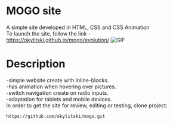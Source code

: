 # MOGO site
A simple site developed in HTML, CSS and CSS Animation<br>
To launch the site, follow the link - https://okylitski.github.io/mogo/evolution/
<img src="/evolution/assets/image/mogo.gif" alt="GIF" style="max-width:100%">


# Description
-simple website create with inline-blocks.<br>
-has animation when hovering over pictures.<br>
-switch navigation create on radio inputs.<br>
-adaptation for tablets and mobile devices.<br>
In order to get the site for review, editing or testing, clone project:
```
https://github.com/okylitski/mogo.git
```